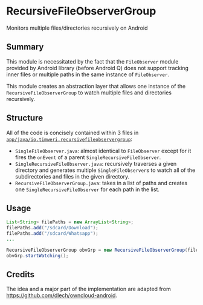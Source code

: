 # RecursiveFileObserverGroup
Monitors multiple files/directories recursively on Android

## Summary
This module is necessitated by the fact that the `FileObserver` module provided by Android library (before Android Q) does not support tracking inner files or multiple paths in the same instance of `FileObserver`.

This module creates an abstraction layer that allows one instance of the `RecursiveFileObserverGroup` to watch multiple files and directories recursively.

## Structure
All of the code is concisely contained within 3 files in [`app/java/io.timweri.recursivefileobservergroup`](app/java/io.timweri.recursivefileobservergroup):
- `SingleFileObserver.java`: almost identical to `FileObserver` except for it fires the `onEvent` of a parent `SingleRecursiveFileObserver`.
- `SingleRecursiveFileObserver.java`: recursively traverses a given directory and generates multiple `SingleFileObserver`s to watch all of the subdirectories and files in the given directory.
- `RecursiveFileObserverGroup.java`: takes in a list of paths and creates one `SingleRecursiveFileObserver` for each path in the list.

## Usage
```java
List<String> filePaths = new ArrayList<String>;
filePaths.add("/sdcard/Download");
filePaths.add("/sdcard/Whatsapp");
...

RecursiveFileObserverGroup obvGrp = new RecursiveFileObserverGroup(filePaths, FileObserver.ALL_EVENTS);
obvGrp.startWatching();
```

## Credits
The idea and a major part of the implementation are adapted from https://github.com/dlech/owncloud-android.
